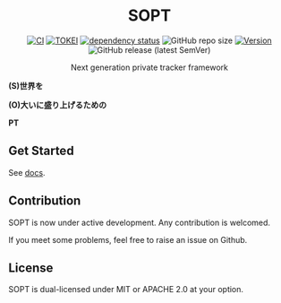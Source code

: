 <div align="center">
<h1>SOPT</h1>

[![CI](https://github.com/NJUPT-NYR/SOPT/actions/workflows/CI.yml/badge.svg)](https://github.com/NJUPT-NYR/SOPT/actions/workflows/CI.yml)
[![TOKEI](https://tokei.rs/b1/github//NJUPT-NYR/SOPT?category=code)](https://github.com/NJUPT-NYR/SOPT)
[![dependency status](https://deps.rs/repo/github/njupt-nyr/sopt/status.svg)](https://deps.rs/repo/github/njupt-nyr/sopt)
![GitHub repo size](https://img.shields.io/github/repo-size/njupt-nyr/sopt)
[![Version](https://img.shields.io/badge/Rust-1.50+-ab6000.svg)](https://blog.rust-lang.org/2021/02/11/Rust-1.50.0.html)
![GitHub release (latest SemVer)](https://img.shields.io/github/v/release/njupt-nyr/sopt)

Next generation private tracker framework
</div>

**(S)世界を**

**(O)大いに盛り上げるための**

**PT**

## Get Started

See [docs](https://github.com/njupt-nyr/sopt/tree/master/docs).

## Contribution
SOPT is now under active development. Any contribution is welcomed.

If you meet some problems, feel free to raise an issue on Github.

## License

SOPT is dual-licensed under MIT or APACHE 2.0 at your option.
